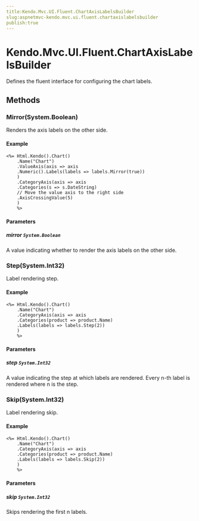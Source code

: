 ```yaml
---
title:Kendo.Mvc.UI.Fluent.ChartAxisLabelsBuilder
slug:aspnetmvc-kendo.mvc.ui.fluent.chartaxislabelsbuilder
publish:true
---
```


# Kendo.Mvc.UI.Fluent.ChartAxisLabelsBuilder

Defines the fluent interface for configuring the chart labels.

## Methods

### Mirror(System.Boolean)
Renders the axis labels on the other side.

#### Example
    <%= Html.Kendo().Chart()
        .Name("Chart")
        .ValueAxis(axis => axis
        .Numeric().Labels(labels => labels.Mirror(true))
        )
        .CategoryAxis(axis => axis
        .Categories(s => s.DateString)
        // Move the value axis to the right side
        .AxisCrossingValue(5)
        )
        %>

#### Parameters

##### mirror `System.Boolean`
A value indicating whether to render the axis labels on the other side.

### Step(System.Int32)
Label rendering step.

#### Example
    <%= Html.Kendo().Chart()
        .Name("Chart")
        .CategoryAxis(axis => axis
        .Categories(product => product.Name)
        .Labels(labels => labels.Step(2))
        )
        %>

#### Parameters

##### step `System.Int32`
A value indicating the step at which labels are rendered.
            Every n-th label is rendered where n is the step.

### Skip(System.Int32)
Label rendering skip.

#### Example
    <%= Html.Kendo().Chart()
        .Name("Chart")
        .CategoryAxis(axis => axis
        .Categories(product => product.Name)
        .Labels(labels => labels.Skip(2))
        )
        %>

#### Parameters

##### skip `System.Int32`
Skips rendering the first n labels.